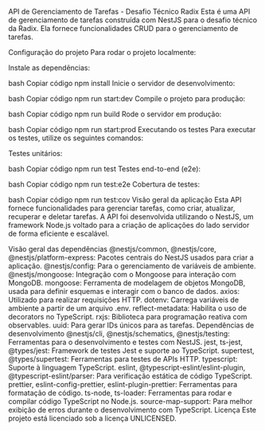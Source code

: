 API de Gerenciamento de Tarefas - Desafio Técnico Radix
Esta é uma API de gerenciamento de tarefas construída com NestJS para o desafio técnico da Radix. Ela fornece funcionalidades CRUD para o gerenciamento de tarefas.

Configuração do projeto
Para rodar o projeto localmente:

Instale as dependências:

bash
Copiar código
npm install
Inicie o servidor de desenvolvimento:

bash
Copiar código
npm run start:dev
Compile o projeto para produção:

bash
Copiar código
npm run build
Rode o servidor em produção:

bash
Copiar código
npm run start:prod
Executando os testes
Para executar os testes, utilize os seguintes comandos:

Testes unitários:

bash
Copiar código
npm run test
Testes end-to-end (e2e):

bash
Copiar código
npm run test:e2e
Cobertura de testes:

bash
Copiar código
npm run test:cov
Visão geral da aplicação
Esta API fornece funcionalidades para gerenciar tarefas, como criar, atualizar, recuperar e deletar tarefas. A API foi desenvolvida utilizando o NestJS, um framework Node.js voltado para a criação de aplicações do lado servidor de forma eficiente e escalável.

Visão geral das dependências
@nestjs/common, @nestjs/core, @nestjs/platform-express: Pacotes centrais do NestJS usados para criar a aplicação.
@nestjs/config: Para o gerenciamento de variáveis de ambiente.
@nestjs/mongoose: Integração com o Mongoose para interação com MongoDB.
mongoose: Ferramenta de modelagem de objetos MongoDB, usada para definir esquemas e interagir com o banco de dados.
axios: Utilizado para realizar requisições HTTP.
dotenv: Carrega variáveis de ambiente a partir de um arquivo .env.
reflect-metadata: Habilita o uso de decorators no TypeScript.
rxjs: Biblioteca para programação reativa com observables.
uuid: Para gerar IDs únicos para as tarefas.
Dependências de desenvolvimento
@nestjs/cli, @nestjs/schematics, @nestjs/testing: Ferramentas para o desenvolvimento e testes com NestJS.
jest, ts-jest, @types/jest: Framework de testes Jest e suporte ao TypeScript.
supertest, @types/supertest: Ferramentas para testes de APIs HTTP.
typescript: Suporte à linguagem TypeScript.
eslint, @typescript-eslint/eslint-plugin, @typescript-eslint/parser: Para verificação estática de código TypeScript.
prettier, eslint-config-prettier, eslint-plugin-prettier: Ferramentas para formatação de código.
ts-node, ts-loader: Ferramentas para rodar e compilar código TypeScript no Node.js.
source-map-support: Para melhor exibição de erros durante o desenvolvimento com TypeScript.
Licença
Este projeto está licenciado sob a licença UNLICENSED.